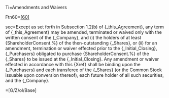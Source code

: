 Ti=Amendments and Waivers

Ftn60=<a href="#_ftn60" name="_ftnref" title="">[60]</a>

sec=Except as set forth in Subsection 1.2(b) of {_this_Agreement}, any term of {_this_Agreement} may be amended, terminated or waived only with the written consent of the {_Company}, and (i) the holders of at least {ShareholderConsent.%} of the then-outstanding {_Shares}, or (ii) for an amendment, termination or waiver effected prior to the {_Initial_Closing}, {_Purchasers} obligated to purchase {ShareholderConsent.%} of the {_Shares} to be issued at the {_Initial_Closing}. Any amendment or waiver effected in accordance with this {Xref} shall be binding upon the {_Purchasers} and each transferee of the {_Shares} (or the Common Stock issuable upon conversion thereof), each future holder of all such securities, and the {_Company}.

=[G/Z/ol/Base]
